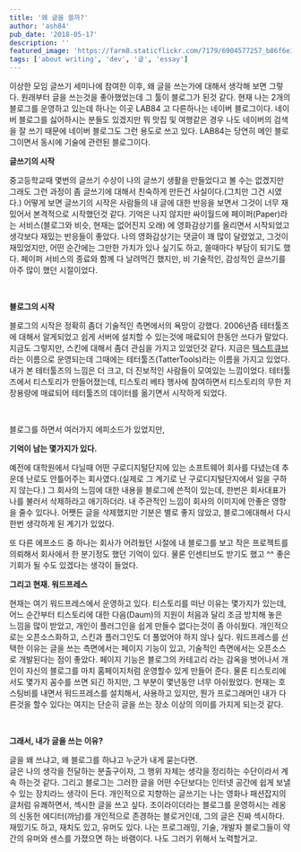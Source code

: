 ```yaml
---
title: '왜 글을 쓸까?'
author: 'ash84'
pub_date: '2018-05-17'
description: ''
featured_image: 'https://farm8.staticflickr.com/7179/6904577257_b86f6e1626_b.jpg'
tags: ['about writing', 'dev', '글', 'essay']
---
```


이상한 모임 글쓰기 세미나에 참여한 이후, 왜 글을 쓰는가에 대해서 생각해 보면 그렇다. 원래부터 글을 쓰는것을 좋아했었는데 그 툴이 블로그가 된것 같다. 현재 나는 2개의 블로그를 운영하고 있는데 하나는 이곳 LAB84 고 다른하나는 네이버 블로그이다. 네이버 블로그를 싫어하시는 분들도 있겠지만 뭐 맛집 및 여행같은 경우 나도 네이버의 검색을 잘 쓰기 때문에 네이버 블로그도 그런 용도로 쓰고 있다. LAB84는 당연히 메인 블로그이면서 동시에 기술에 관련된 블로그이다.

**글쓰기의 시작**

중고등학교때 몇번의 글쓰기 수상이 나의 글쓰기 생활을 만들었다고 볼 수는 없겠지만 그래도 그런 과정이 좀 글쓰기에 대해서 친숙하게 만든건 사실이다.(그치만 그건 시였다.) 어떻게 보면 글쓰기의 시작은 사람들의 내 글에 대한 반응을 보면서 그것이 너무 재밌어서 본격적으로 시작했던것 같다. 기억은 나지 않지만 싸이월드에 페이퍼(Paper)라는 서비스(블로그와 비슷, 현재는 없어진지 오래) 에 영화감상기를 올리면서 시작되었고 생각보다 재밌는 반응들이 좋았다. 나의 영화감상기는 댓글이 꽤 많이 달렸었고, 그것이 재밌었지만, 어떤 순간에는 그만한 가치가 있나 싶기도 하고, 쓸때마다 부담이 되기도 했다. 페이퍼 서비스의 종료와 함께 다 날려먹긴 했지만, 비 기술적인, 감성적인 글쓰기를 아주 많이 했던 시절이었다.

 

**블로그의 시작**

블로그의 시작은 정확히 좀더 기술적인 측면에서의 욕망이 강했다. 2006년즘 테터툴즈에 대해서 알게되었고 쉽게 서버에 설치할 수 있는것에 매료되어 한동안 쓰다가 말았다. 지금도 그렇지만, 스킨에 대해서 좀더 관심을 가지고 있었던것 같다. 지금은 [텍스트큐브](http://www.textcube.org/)라는 이름으로 운영되는데 그때에는 테터툴즈(TatterTools)라는 이름을 가지고 있었다. 내가 본 테터툴즈의 느낌은 더 크고, 더 진보적인 사람들이 모여있는 느낌이었다. 테터툴즈에서 티스토리가 만들어졌는데, 티스토리 베타 행사에 참여하면서 티스토리의 무한 저장용량에 매료되어 테터툴즈의 데이터를 옮기면서 시작하게 되었다.

 

블로그를 하면서 여러가지 에피소드가 있었지만, 

**기억이 남는 몇가지가 있다.**

예전에 대학원에서 다닐때 어떤 구로디지털단지에 있는 소프트웨어 회사를 다녔는데 추운데 난로도 안틀어주는 회사였다.(실제로 그 계기로 난 구로디지털단지에서 일을 구하지 않는다.) 그 회사의 느낌에 대한 내용을 블로그에 쓴적이 있는데, 한번은 회사대표가 나를 불러서 삭제하라고 애기하더라. 내 주관적인 느낌이 회사의 이미지에 안좋은 영향을 줄수 있다나. 어쨋든 글을 삭제했지만 기분은 별로 좋지 않았고, 블로그에대해서 다시 한번 생각하게 된 계기가 있었다.

또 다른 에프소드 중 하나는 회사가 어려웠던 시절에 내 블로그를 보고 작은 프로젝트를 의뢰해서 회사에서 한 분기정도 했던 기억이 있다. 물론 인센티브도 받기도 했고 ^^ 좋은 기회가 될 수도 있겠다는 생각이 들었다.
 
**그리고 현재. 워드프레스**

현재는 여기 워드프레스에서 운영하고 있다. 티스토리를 떠난 이유는 몇가지가 있는데, 어느 순간부터 티스토리에 대한 다음(Daum)의 지원이 처음과 달리 조금 방치해 놓은 느낌을 많이 받았고, 개인이 플러그인을 쉽게 만들수 없다는것이 좀 아쉬웠다. 개인적으로는 오픈소스화하고, 스킨과 플러그인도 더 풀었어야 하지 않나 싶다. 워드프레스를 선택한 이유는 글을 쓰는 측면에서는 페이지 기능이 있고, 기술적인 측면에서는 오픈소스로 개발된다는 점이 좋았다. 페이지 기능은 블로그의 카테고리 라는 감옥을 벗어나서 개인이 자신의 블로그를 마치 홈페이지처럼 운영할수 있게 만들어 준다. 물론 티스토리에서도 몇가지 꼼수를 쓰면 되긴 하지만, 그 부분이 몇년동안 너무 아쉬웠었다. 현재는 호스팅비를 내면서 워드프레스를 설치해서, 사용하고 있지만, 뭔가 프로그래머인 내가 다른것을 할수 있다는 여지는 단순히 글을 쓰는 장소 이상의 의미를 가지게 되는것 같다.

 

**그래서, 내가 글을 쓰는 이유?**

글을 왜 쓰냐고, 왜 블로그를 하냐고 누군가 내게 묻는다면.  
 글은 나의 생각을 전달하는 분출구이자, 그 행위 자체는 생각을 정리하는 수단이라서 계속 하는것 같다. 그리고 블로그는 그러한 글을 어떤 수단보다는 인터넷 공간에 쉽게 보낼수 있는 장치라느 생각이 든다. 개인적으로 지향하는 글쓰기는 나는 영화나 패션잡지의 글처럼 유쾌하면서, 섹시한 글을 쓰고 싶다. 조이라이더라는 블로그를 운영하시는 레옹의 신동헌 에디터(까남)를 개인적으로 존경하는 블로거인데, 그의 글은 진짜 섹시하다. 재밌기도 하고, 재치도 있고, 유머도 있다. 나는 프로그래밍, 기술, 개발자 블로그들이 약간의 유머와 센스를 가졌으면 하는 바램이다. 나도 그러기 위해서 노력할거고.

